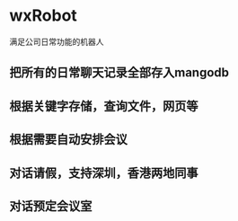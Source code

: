 # wxRobot
满足公司日常功能的机器人 

## 把所有的日常聊天记录全部存入mangodb
## 根据关键字存储，查询文件，网页等
## 根据需要自动安排会议
## 对话请假，支持深圳，香港两地同事
## 对话预定会议室

